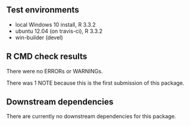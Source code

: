## Test environments
* local Windows 10 install, R 3.3.2
* ubuntu 12.04 (on travis-ci), R 3.3.2
* win-builder (devel)

## R CMD check results
There were no ERRORs or WARNINGs.

There was 1 NOTE because this is the first submission of this package.

## Downstream dependencies
There are currently no downstream dependencies for this package.
